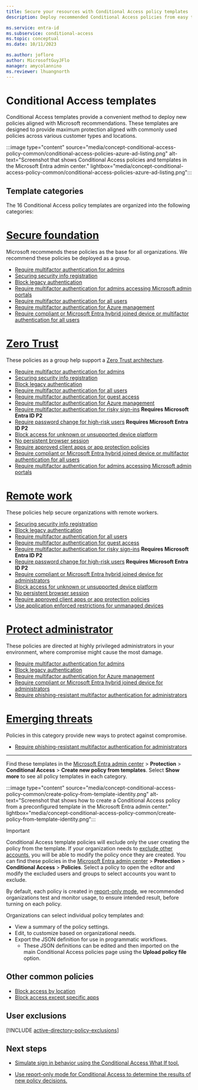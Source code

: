 ```yaml
---
title: Secure your resources with Conditional Access policy templates
description: Deploy recommended Conditional Access policies from easy to use templates.

ms.service: entra-id
ms.subservice: conditional-access
ms.topic: conceptual
ms.date: 10/11/2023

ms.author: joflore
author: MicrosoftGuyJFlo
manager: amycolannino
ms.reviewer: lhuangnorth
---
```

# Conditional Access templates

Conditional Access templates provide a convenient method to deploy new policies aligned with Microsoft recommendations. These templates are designed to provide maximum protection aligned with commonly used policies across various customer types and locations. 

:::image type="content" source="media/concept-conditional-access-policy-common/conditional-access-policies-azure-ad-listing.png" alt-text="Screenshot that shows Conditional Access policies and templates in the Microsoft Entra admin center." lightbox="media/concept-conditional-access-policy-common/conditional-access-policies-azure-ad-listing.png":::

## Template categories

The 16 Conditional Access policy templates are organized into the following categories:

# [Secure foundation](#tab/secure-foundation)

Microsoft recommends these policies as the base for all organizations. We recommend these policies be deployed as a group.

- [Require multifactor authentication for admins](howto-conditional-access-policy-admin-mfa.md)
- [Securing security info registration](howto-conditional-access-policy-registration.md)
- [Block legacy authentication](howto-conditional-access-policy-block-legacy.md)
- [Require multifactor authentication for admins accessing Microsoft admin portals](how-to-policy-mfa-admin-portals.md)
- [Require multifactor authentication for all users](howto-conditional-access-policy-all-users-mfa.md)
- [Require multifactor authentication for Azure management](howto-conditional-access-policy-azure-management.md)
- [Require compliant or Microsoft Entra hybrid joined device or multifactor authentication for all users](howto-conditional-access-policy-compliant-device.md)

# [Zero Trust](#tab/zero-trust)

These policies as a group help support a [Zero Trust architecture](/security/zero-trust/deploy/identity).

- [Require multifactor authentication for admins](howto-conditional-access-policy-admin-mfa.md)
- [Securing security info registration](howto-conditional-access-policy-registration.md)
- [Block legacy authentication](howto-conditional-access-policy-block-legacy.md)
- [Require multifactor authentication for all users](howto-conditional-access-policy-all-users-mfa.md)
- [Require multifactor authentication for guest access](howto-policy-guest-mfa.md)
- [Require multifactor authentication for Azure management](howto-conditional-access-policy-azure-management.md)
- [Require multifactor authentication for risky sign-ins](howto-conditional-access-policy-risk.md) **Requires Microsoft Entra ID P2**
- [Require password change for high-risk users](howto-conditional-access-policy-risk-user.md) **Requires Microsoft Entra ID P2**
- [Block access for unknown or unsupported device platform](howto-policy-unknown-unsupported-device.md)
- [No persistent browser session](howto-policy-persistent-browser-session.md)
- [Require approved client apps or app protection policies](howto-policy-approved-app-or-app-protection.md)
- [Require compliant or Microsoft Entra hybrid joined device or multifactor authentication for all users](howto-conditional-access-policy-compliant-device.md)
- [Require multifactor authentication for admins accessing Microsoft admin portals](how-to-policy-mfa-admin-portals.md)

# [Remote work](#tab/remote-work)

These policies help secure organizations with remote workers.

- [Securing security info registration](howto-conditional-access-policy-registration.md)
- [Block legacy authentication](howto-conditional-access-policy-block-legacy.md)
- [Require multifactor authentication for all users](howto-conditional-access-policy-all-users-mfa.md)
- [Require multifactor authentication for guest access](howto-policy-guest-mfa.md)
- [Require multifactor authentication for risky sign-ins](howto-conditional-access-policy-risk.md) **Requires Microsoft Entra ID P2**
- [Require password change for high-risk users](howto-conditional-access-policy-risk-user.md) **Requires Microsoft Entra ID P2**
- [Require compliant or Microsoft Entra hybrid joined device for administrators](howto-conditional-access-policy-compliant-device-admin.md)
- [Block access for unknown or unsupported device platform](howto-policy-unknown-unsupported-device.md)
- [No persistent browser session](howto-policy-persistent-browser-session.md)
- [Require approved client apps or app protection policies](howto-policy-approved-app-or-app-protection.md)
- [Use application enforced restrictions for unmanaged devices](howto-policy-app-enforced-restriction.md)

# [Protect administrator](#tab/protect-administrator)

These policies are directed at highly privileged administrators in your environment, where compromise might cause the most damage.

- [Require multifactor authentication for admins](howto-conditional-access-policy-admin-mfa.md)
- [Block legacy authentication](howto-conditional-access-policy-block-legacy.md)
- [Require multifactor authentication for Azure management](howto-conditional-access-policy-azure-management.md)
- [Require compliant or Microsoft Entra hybrid joined device for administrators](howto-conditional-access-policy-compliant-device-admin.md)
- [Require phishing-resistant multifactor authentication for administrators](how-to-policy-phish-resistant-admin-mfa.md)

# [Emerging threats](#tab/emerging-threats)

Policies in this category provide new ways to protect against compromise.

- [Require phishing-resistant multifactor authentication for administrators](how-to-policy-phish-resistant-admin-mfa.md)

---

Find these templates in the [Microsoft Entra admin center](https://entra.microsoft.com) > **Protection** > **Conditional Access** > **Create new policy from templates**. Select **Show more** to see all policy templates in each category.

:::image type="content" source="media/concept-conditional-access-policy-common/create-policy-from-template-identity.png" alt-text="Screenshot that shows how to create a Conditional Access policy from a preconfigured template in the Microsoft Entra admin center." lightbox="media/concept-conditional-access-policy-common/create-policy-from-template-identity.png":::

> [!IMPORTANT]
> Conditional Access template policies will exclude only the user creating the policy from the template. If your organization needs to [exclude other accounts](~/identity/role-based-access-control/security-emergency-access.md), you will be able to modify the policy once they are created. You can find these policies in the [Microsoft Entra admin center](https://entra.microsoft.com) > **Protection** > **Conditional Access** > **Policies**. Select a policy to open the editor and modify the excluded users and groups to select accounts you want to exclude.

By default, each policy is created in [report-only mode](concept-conditional-access-report-only.md), we recommended organizations test and monitor usage, to ensure intended result, before turning on each policy.

Organizations can select individual policy templates and:

- View a summary of the policy settings.
- Edit, to customize based on organizational needs.
- Export the JSON definition for use in programmatic workflows.
   - These JSON definitions can be edited and then imported on the main Conditional Access policies page using the **Upload policy file** option.

## Other common policies

- [Block access by location](howto-conditional-access-policy-location.md)
- [Block access except specific apps](howto-conditional-access-policy-block-access.md)

## User exclusions
[!INCLUDE [active-directory-policy-exclusions](~/includes/entra-policy-exclude-user.md)]

## Next steps

- [Simulate sign in behavior using the Conditional Access What If tool.](troubleshoot-conditional-access-what-if.md)

- [Use report-only mode for Conditional Access to determine the results of new policy decisions.](concept-conditional-access-report-only.md)
